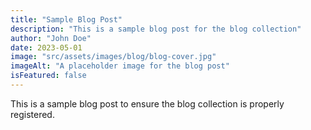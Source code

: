 ```yaml
---
title: "Sample Blog Post"
description: "This is a sample blog post for the blog collection"
author: "John Doe"
date: 2023-05-01
image: "src/assets/images/blog/blog-cover.jpg"
imageAlt: "A placeholder image for the blog post"
isFeatured: false
---
```


This is a sample blog post to ensure the blog collection is properly registered.
